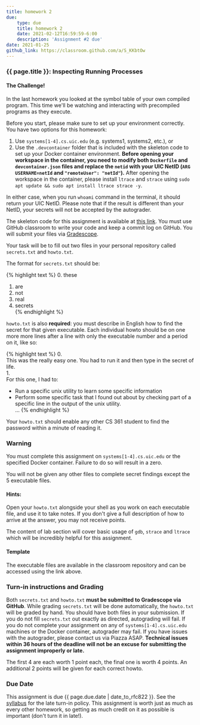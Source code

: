 ```yaml
---
title: homework 2
due: 
    type: due
    title: homework 2
    date: 2021-02-12T16:59:59-6:00
    description: 'Assignment #2 due'
date: 2021-01-25
github_link: https://classroom.github.com/a/S_KKbtOw
---
```


### {{ page.title }}: Inspecting Running Processes



####  The Challenge!

In the last homework you looked at the symbol table of your own compiled program. This time we'll be watching and interacting with precompiled programs as they execute.

Before you start, please make sure to set up your environment correctly. You have two options for this homework:

1. Use `systems[1-4].cs.uic.edu` (e.g. systems1, systems2, etc.), or
2. Use the `.devcontainer` folder that is included with the skeleton code to set up your Docker container environment. **Before opening your workspace in the container, you need to modify both `Dockerfile` and `devcontainer.json` files and replace the `netid` with your UIC NetID (`ARG USERNAME=netId` and `"remoteUser": "netId"`).** After opening the workspace in the container, please install `ltrace` and `strace` using `sudo apt update && sudo apt install ltrace strace -y`. 

In either case, when you run `whoami` command in the terminal, it should return your UIC NetID. Please note that if the result is different than your NetID, your secrets will not be accepted by the autograder. 

The skeleton code for this assignment is available at [this link]({{page.github_link}}). You must use GitHub classroom to write your code and keep a commit log on GitHub. You will submit your files via [Gradescope]({{site.gradescope}}).

Your task will be to fill out two files in your personal repository called `secrets.txt` and `howto.txt`. 

The format for `secrets.txt` should be:

{% highlight text %}
0. these  
1. are  
2. not  
3. real  
4. secrets  
{% endhighlight %}

`howto.txt` is also **required**: you must describe in English how to find the secret for that given executable. Each individual howto should be on one more more lines after a line with only the executable number and a period on it, like so:

{% highlight text %}
0.  
This was the really easy one. You had to run it and then type in the secret of life.  
1.  
For this one, I had to:  
* Run a specific unix utility to learn some specific information  
* Perform some specific task that I found out about by checking part of a specific line in the output of the unix utility.  
...
{% endhighlight %}

Your `howto.txt` should enable any other CS 361 student to find the password within a minute of reading it.

### Warning

You must complete this assignment on `systems[1-4].cs.uic.edu` or the specified Docker container. Failure to do so will result in a zero.

You will not be given any other files to complete secret findings except the 5 executable files.

#### Hints:

Open your `howto.txt` alongside your shell as you work on each executable file, and use it to take notes. If you don't give a full description of how to arrive at the answer, you may not receive points. 

The content of lab section will cover basic usage of `gdb`, `strace` and `ltrace` which will be incredibly helpful for this assignment. 

#### Template 

The executable files are available in the classroom repository and can be accessed using the link above.

### Turn-in instructions and Grading

Both `secrets.txt` and `howto.txt` **must be submitted to Gradescope via GitHub**. While grading `secrets.txt` will be done automatically, the `howto.txt` will be graded by hand. You should have both files in your submission. If you do not fill `secrets.txt` out exactly as directed, autograding will fail. If you do not complete your assignment on any of `systems[1-4].cs.uic.edu` machines or the Docker container, autograder may fail. If you have issues with the autograder, please contact us via Piazza ASAP. **Technical issues within 36 hours of the deadline will not be an excuse for submitting the assignment improperly or late.**

The first 4 are each worth 1 point each, the final one is worth 4 points. An additional 2 points will be given for each correct howto.

### Due Date
This assignment is due {{ page.due.date | date_to_rfc822 }}. See the [syllabus](syllabus.html) for the late turn-in policy. This assignment is worth just as much as every other homework, so getting as much credit on it as possible is important (don't turn it in late!).
